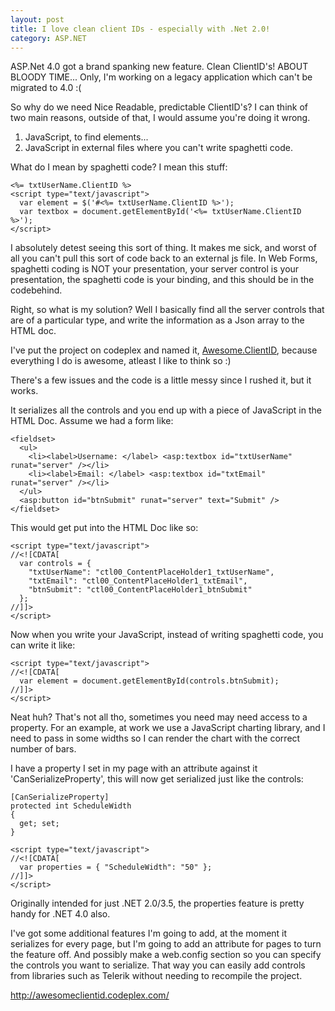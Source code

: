 ```yaml
---
layout: post
title: I love clean client IDs - especially with .Net 2.0!
category: ASP.NET
---
```


ASP.Net 4.0 got a brand spanking new feature. Clean ClientID's! ABOUT BLOODY TIME... Only, I'm working on a legacy application which can't be migrated to 4.0 :(

So why do we need Nice Readable, predictable ClientID's? I can think of two main reasons, outside of that, I would assume you're doing it wrong.

1. JavaScript, to find elements...
2. JavaScript in external files where you can't write spaghetti code.

What do I mean by spaghetti code? I mean this stuff:

    <%= txtUserName.ClientID %>
    <script type="text/javascript">
      var element = $('#<%= txtUserName.ClientID %>');
      var textbox = document.getElementById('<%= txtUserName.ClientID %>');
    </script>

I absolutely detest seeing this sort of thing. It makes me sick, and worst of all you can't pull this sort of code back to an external js file. In Web Forms, spaghetti coding is NOT your presentation, your server control is your presentation, the spaghetti code is your binding, and this should be in the codebehind.

Right, so what is my solution? Well I basically find all the server controls that are of a particular type, and write the information as a Json array to the HTML doc.

I've put the project on codeplex and named it, [Awesome.ClientID](http://awesomeclientid.codeplex.com/), because everything I do is awesome, atleast I like to think so :)

There's a few issues and the code is a little messy since I rushed it, but it works.

It serializes all the controls and you end up with a piece of JavaScript in the HTML Doc. Assume we had a form like:

    <fieldset>
      <ul>
        <li><label>Username: </label> <asp:textbox id="txtUserName" runat="server" /></li>
        <li><label>Email: </label> <asp:textbox id="txtEmail" runat="server" /></li>
      </ul>
      <asp:button id="btnSubmit" runat="server" text="Submit" />
    </fieldset>

This would get put into the HTML Doc like so:

    <script type="text/javascript">
    //<![CDATA[
      var controls = {
        "txtUserName": "ctl00_ContentPlaceHolder1_txtUserName",
        "txtEmail": "ctl00_ContentPlaceHolder1_txtEmail",
        "btnSubmit": "ctl00_ContentPlaceHolder1_btnSubmit"
      };
    //]]>
    </script>

Now when you write your JavaScript, instead of writing spaghetti code, you can write it like:

    <script type="text/javascript">
    //<![CDATA[
      var element = document.getElementById(controls.btnSubmit);
    //]]>
    </script>
    
Neat huh? That's not all tho, sometimes you need may need access to a property. For an example, at work we use a JavaScript charting library, and I need to pass in some widths so I can render the chart with the correct number of bars.

I have a property I set in my page with an attribute against it 'CanSerializeProperty', this will now get serialized just like the controls:

    [CanSerializeProperty]
    protected int ScheduleWidth
    {
      get; set;
    }
 
    <script type="text/javascript">
    //<![CDATA[
      var properties = { "ScheduleWidth": "50" };
    //]]>
    </script>

Originally intended for just .NET 2.0/3.5, the properties feature is pretty handy for .NET 4.0 also.

I've got some additional features I'm going to add, at the moment it serializes for every page, but I'm going to add an attribute for pages to turn the feature off. And possibly make a web.config section so you can specify the controls you want to serialize. That way you can easily add controls from libraries such as Telerik without needing to recompile the project.

<http://awesomeclientid.codeplex.com/>